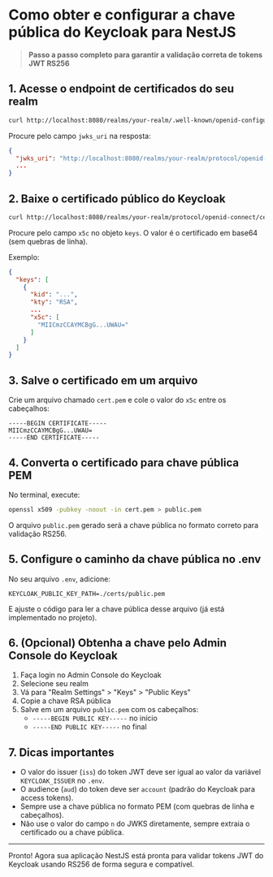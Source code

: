 
# Como obter e configurar a chave pública do Keycloak para NestJS

> **Passo a passo completo para garantir a validação correta de tokens JWT RS256**

## 1. Acesse o endpoint de certificados do seu realm

```bash
curl http://localhost:8080/realms/your-realm/.well-known/openid-configuration | jq
```

Procure pelo campo `jwks_uri` na resposta:

```json
{
  "jwks_uri": "http://localhost:8080/realms/your-realm/protocol/openid-connect/certs",
  ...
}
```

## 2. Baixe o certificado público do Keycloak

```bash
curl http://localhost:8080/realms/your-realm/protocol/openid-connect/certs | jq
```

Procure pelo campo `x5c` no objeto `keys`. O valor é o certificado em base64 (sem quebras de linha).

Exemplo:

```json
{
  "keys": [
    {
      "kid": "...",
      "kty": "RSA",
      ...
      "x5c": [
        "MIICmzCCAYMCBgG...UWAU="
      ]
    }
  ]
}
```

## 3. Salve o certificado em um arquivo

Crie um arquivo chamado `cert.pem` e cole o valor do `x5c` entre os cabeçalhos:

```
-----BEGIN CERTIFICATE-----
MIICmzCCAYMCBgG...UWAU=
-----END CERTIFICATE-----
```

## 4. Converta o certificado para chave pública PEM

No terminal, execute:

```bash
openssl x509 -pubkey -noout -in cert.pem > public.pem
```

O arquivo `public.pem` gerado será a chave pública no formato correto para validação RS256.

## 5. Configure o caminho da chave pública no .env

No seu arquivo `.env`, adicione:

```env
KEYCLOAK_PUBLIC_KEY_PATH=./certs/public.pem
```

E ajuste o código para ler a chave pública desse arquivo (já está implementado no projeto).

## 6. (Opcional) Obtenha a chave pelo Admin Console do Keycloak

1. Faça login no Admin Console do Keycloak
2. Selecione seu realm
3. Vá para "Realm Settings" > "Keys" > "Public Keys"
4. Copie a chave RSA pública
5. Salve em um arquivo `public.pem` com os cabeçalhos:
   - `-----BEGIN PUBLIC KEY-----` no início
   - `-----END PUBLIC KEY-----` no final

## 7. Dicas importantes

- O valor do issuer (`iss`) do token JWT deve ser igual ao valor da variável `KEYCLOAK_ISSUER` no `.env`.
- O audience (`aud`) do token deve ser `account` (padrão do Keycloak para access tokens).
- Sempre use a chave pública no formato PEM (com quebras de linha e cabeçalhos).
- Não use o valor do campo `n` do JWKS diretamente, sempre extraia o certificado ou a chave pública.

---

Pronto! Agora sua aplicação NestJS está pronta para validar tokens JWT do Keycloak usando RS256 de forma segura e compatível.

